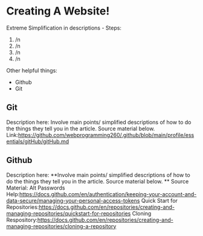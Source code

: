 # Creating A Website!
Extreme Simplification in descriptions - 
Steps:
1. /n
2. /n
3. /n
4. /n

Other helpful things:
* Github
* Git

## Git
Description here:
Involve main points/ simplified descriptions of how to do the things they tell you in the article. Source material below. 
Link:https://github.com/webprogramming260/.github/blob/main/profile/essentials/gitHub/gitHub.md

## Github
Description here:
**Involve main points/ simplified descriptions of how to do the things they tell you in the article. Source material below. 
**
Source Material: 
Alt Passwords Help:https://docs.github.com/en/authentication/keeping-your-account-and-data-secure/managing-your-personal-access-tokens
Quick Start for Repositories:https://docs.github.com/en/repositories/creating-and-managing-repositories/quickstart-for-repositories
Cloning Respository:https://docs.github.com/en/repositories/creating-and-managing-repositories/cloning-a-repository
